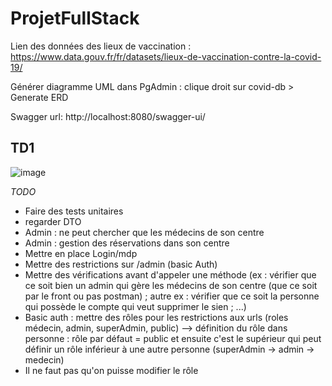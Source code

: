 # ProjetFullStack

Lien des données des lieux de vaccination : https://www.data.gouv.fr/fr/datasets/lieux-de-vaccination-contre-la-covid-19/

Générer diagramme UML dans PgAdmin :
clique droit sur covid-db > Generate ERD

Swagger url: http://localhost:8080/swagger-ui/

## TD1
![image](https://user-images.githubusercontent.com/67641786/191991447-46ee7022-9c08-46ba-ac32-1d26369c394f.png)

*TODO*
- Faire des tests unitaires
- regarder DTO
- Admin : ne peut chercher que les médecins de son centre
- Admin : gestion des réservations dans son centre
- Mettre en place Login/mdp
- Mettre des restrictions sur /admin (basic Auth)
- Mettre des vérifications avant d'appeler une méthode (ex : vérifier que ce soit bien un admin qui gère les médecins de son centre (que ce soit par le front ou pas postman) ; autre ex : vérifier que ce soit la personne qui possède le compte qui veut supprimer le sien ; ...)
- Basic auth : mettre des rôles pour les restrictions aux urls (roles médecin, admin, superAdmin, public) --> définition du rôle dans personne : rôle par défaut = public et ensuite c'est le supérieur qui peut définir un rôle inférieur à une autre personne (superAdmin -> admin -> medecin)
- Il ne faut pas qu'on puisse modifier le rôle
